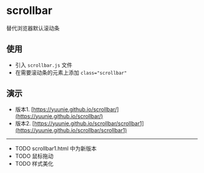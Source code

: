 # scrollbar
替代浏览器默认滚动条

## 使用
* 引入 `scrollbar.js` 文件
* 在需要滚动条的元素上添加 `class="scrollbar"`

## 演示
* 版本1.  [https://yuunie.github.io/scrollbar/](https://yuunie.github.io/scrollbar/)
* 版本2.  [https://yuunie.github.io/scrollbar/scrollbar1](https://yuunie.github.io/scrollbar/scrollbar1)
---
* TODO scrollbar1.html 中为新版本
* TODO 鼠标拖动
* TODO 样式美化
